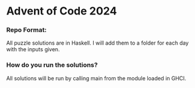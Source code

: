 # Advent of Code 2024

### Repo Format:
All puzzle solutions are in Haskell. 
I will add them to a folder for each day with the inputs given. 

### How do you run the solutions? 
All solutions will be run by calling main from the module loaded in GHCI. 
